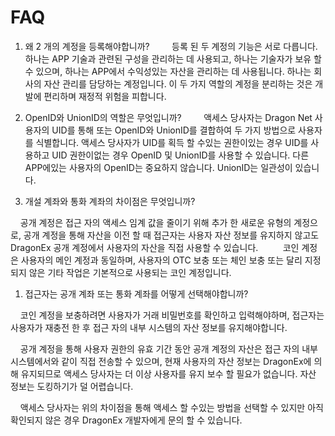 # FAQ

1. 왜 2 개의 계정을 등록해야합니까?
   
    등록 된 두 계정의 기능은 서로 다릅니다. 하나는 APP 기술과 관련된 구성을 관리하는 데 사용되고, 하나는 기술자가 보유 할 수 있으며, 하나는 APP에서 수익성있는 자산을 관리하는 데 사용됩니다. 하나는 회사의 자산 관리를 담당하는 계정입니다. 이 두 가지 역할의 계정을 분리하는 것은 개발에 편리하며 재정적 위험을 피합니다.

1. OpenID와 UnionID의 역할은 무엇입니까?
   
    액세스 당사자는 Dragon Net 사용자의 UID를 통해 또는 OpenID와 UnionID를 결합하여 두 가지 방법으로 사용자를 식별합니다. 액세스 당사자가 UID를 획득 할 수있는 권한이있는 경우 UID를 사용하고 UID 권한이없는 경우 OpenID 및 UnionID를 사용할 수 있습니다. 다른 APP에있는 사용자의 OpenID는 중요하지 않습니다. UnionID는 일관성이 있습니다.

1. 개설 계좌와 통화 계좌의 차이점은 무엇입니까?

    공개 계정은 접근 자의 액세스 임계 값을 줄이기 위해 추가 한 새로운 유형의 계정으로, 공개 계정을 통해 자산을 이전 할 때 접근자는 사용자 자산 정보를 유지하지 않고도 DragonEx 공개 계정에서 사용자의 자산을 직접 사용할 수 있습니다.
    
    코인 계정은 사용자의 메인 계정과 동일하며, 사용자의 OTC 보충 또는 체인 보충 또는 달리 지정되지 않은 기타 작업은 기본적으로 사용되는 코인 계정입니다.

1. 접근자는 공개 계좌 또는 통화 계좌를 어떻게 선택해야합니까?

    코인 계정을 보충하려면 사용자가 거래 비밀번호를 확인하고 입력해야하며, 접근자는 사용자가 재충전 한 후 접근 자의 내부 시스템의 자산 정보를 유지해야합니다.

    공개 계정을 통해 사용자 권한의 유효 기간 동안 공개 계정의 자산은 접근 자의 내부 시스템에서와 같이 직접 전송할 수 있으며, 현재 사용자의 자산 정보는 DragonEx에 의해 유지되므로 액세스 당사자는 더 이상 사용자를 유지 보수 할 필요가 없습니다. 자산 정보는 도킹하기가 덜 어렵습니다.

    액세스 당사자는 위의 차이점을 통해 액세스 할 수있는 방법을 선택할 수 있지만 아직 확인되지 않은 경우 DragonEx 개발자에게 문의 할 수 있습니다.
